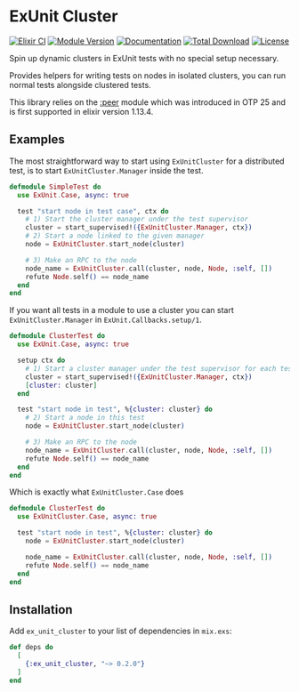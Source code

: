 # ExUnit Cluster

<!-- README START -->

[![Elixir CI](https://github.com/sindrip/ex_unit_cluster/actions/workflows/elixir.yaml/badge.svg)](https://github.com/sindrip/ex_unit_cluster/actions/workflows/elixir.yaml)
[![Module Version](https://img.shields.io/hexpm/v/ex_unit_cluster.svg)](https://hex.pm/packages/ex_unit_cluster)
[![Documentation](https://img.shields.io/badge/documentation-gray)](https://hexdocs.pm/ex_unit_cluster)
[![Total Download](https://img.shields.io/hexpm/dt/ex_unit_cluster.svg)](https://hex.pm/packages/ex_unit_cluster)
[![License](https://img.shields.io/hexpm/l/ex_unit_cluster.svg)](https://github.com/sindrip/ex_unit_cluster/blob/master/LICENSE)

Spin up dynamic clusters in ExUnit tests with no special setup necessary.

Provides helpers for writing tests on nodes in isolated clusters, you can run normal tests alongside clustered tests.

This library relies on the [:peer](https://www.erlang.org/doc/man/peer.html)
module which was introduced in OTP 25 and is first supported in elixir version 1.13.4.

## Examples

The most straightforward way to start using `ExUnitCluster` for a distributed test,
is to start `ExUnitCluster.Manager` inside the test.

```elixir
defmodule SimpleTest do
  use ExUnit.Case, async: true

  test "start node in test case", ctx do
    # 1) Start the cluster manager under the test supervisor
    cluster = start_supervised!({ExUnitCluster.Manager, ctx})
    # 2) Start a node linked to the given manager
    node = ExUnitCluster.start_node(cluster)

    # 3) Make an RPC to the node
    node_name = ExUnitCluster.call(cluster, node, Node, :self, [])
    refute Node.self() == node_name
  end
end
```

If you want all tests in a module to use a cluster you can start `ExUnitCluster.Manager` in
`ExUnit.Callbacks.setup/1`.

```elixir
defmodule ClusterTest do
  use ExUnit.Case, async: true

  setup ctx do
    # 1) Start a cluster manager under the test supervisor for each test
    cluster = start_supervised!({ExUnitCluster.Manager, ctx})
    [cluster: cluster]
  end

  test "start node in test", %{cluster: cluster} do
    # 2) Start a node in this test
    node = ExUnitCluster.start_node(cluster)

    # 3) Make an RPC to the node
    node_name = ExUnitCluster.call(cluster, node, Node, :self, [])
    refute Node.self() == node_name
  end
end
```

Which is exactly what `ExUnitCluster.Case` does

```elixir
defmodule ClusterTest do
  use ExUnitCluster.Case, async: true

  test "start node in test", %{cluster: cluster} do
    node = ExUnitCluster.start_node(cluster)

    node_name = ExUnitCluster.call(cluster, node, Node, :self, [])
    refute Node.self() == node_name
  end
end
```

<!-- README END -->

## Installation

Add `ex_unit_cluster` to your list of dependencies in `mix.exs`:

```elixir
def deps do
  [
    {:ex_unit_cluster, "~> 0.2.0"}
  ]
end
```
